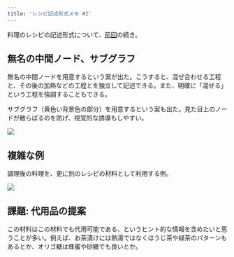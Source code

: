 ```yaml
---
title: 'レシピ記述形式メモ #2'
---
```

料理のレシピの記述形式について、[前回](https://r7kamura.com/articles/2022-05-13-mermaid-recipe-memo)の続き。

無名の中間ノード、サブグラフ
--------------

無名の中間ノードを用意するという案が出た。こうすると、混ぜ合わせる工程と、その後の加熱などの工程とを独立して記述できる。また、明確に「混ぜる」という工程を強調することもできる。

サブグラフ（黄色い背景色の部分）を用意するという案も出た。見た目上のノードが散らばるのを防げ、視覚的な誘導もしやすい。

![](https://lh3.googleusercontent.com/_m6A6ILaRRxYiZGPE0TrlpX9cpQms6l2cc6A1xCQPmNR7BHZb5-PYCunWvBVnzuu7i9Laf2srOLBQu49E5rrkIWSxfBLgalL7bXw9peJpa9kQYJ3Eu3EyekSXzGy_fDZqepLRxG3IDPbUZcc4rG66A)

複雑な例
----

調理後の料理を、更に別のレシピの材料として利用する例。

![](https://lh3.googleusercontent.com/n2_oCiWR3LH9cAou_F3dr2DBLO0M-KQO8o4WrHVLh4sMY0AFxOukbmvTtOoP9fBabLyxdFP-pAuiFisqooXVZka5T8LTtTAhsiH5eA0DibJJ9VRLcqwq1X336_oCrlbWbR45HWv7BhL1xUJIMr2mxw)

課題: 代用品の提案
----------

この材料はこの材料でも代用可能である、というヒント的な情報を含めたいと思うことが多い。例えば、お茶漬けには熱湯ではなくほうじ茶や緑茶のパターンもあるとか、オリゴ糖は蜂蜜や砂糖でも良いとか。
